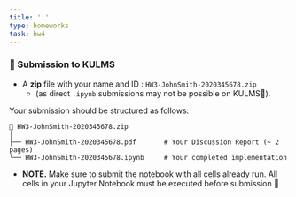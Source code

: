 ```yaml
---
title: ' '
type: homeworks
task: hw4
---
```


### 📑 Submission to KULMS 
- A **zip** file with your name and ID : `HW3-JohnSmith-2020345678.zip` 
  - (as direct `.ipynb` submissions may not be possible on KULMS🤮).

Your submission should be structured as follows: 
```
📂 HW3-JohnSmith-2020345678.zip
│
├── HW3-JohnSmith-2020345678.pdf       # Your Discussion Report (~ 2 pages)
└── HW3-JohnSmith-2020345678.ipynb     # Your completed implementation
```
* **NOTE.** Make sure to submit the notebook with all cells already run. All cells in your Jupyter Notebook must be executed before submission 🚨